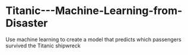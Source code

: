 # Titanic---Machine-Learning-from-Disaster
Use machine learning to create a model that predicts which passengers survived the Titanic shipwreck
